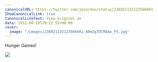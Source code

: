```yaml
---
canonicalURL: https://twitter.com/jmjordan/status/236921132123566081
ShowCanonicalLink: true
CanonicalLinkText: View original on
date: 2012-08-18T20:22:55+00:00
cover:
  image: "/images/236921132123566081-A0m2g7DCMAAo_FV.jpg"
---
```

Hunger Games!

![](/images/236921132123566081-A0m2g7DCMAAo_FV.jpg)